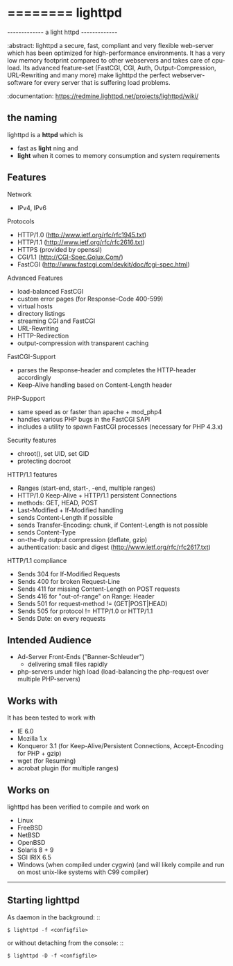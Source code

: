 ========
lighttpd
========
<github>
-------------
a light httpd
-------------

:abstract:
  lighttpd a secure, fast, compliant and very flexible web-server
  which has been optimized for high-performance environments. It has a very
  low memory footprint compared to other webservers and takes care of cpu-load.
  Its advanced feature-set (FastCGI, CGI, Auth, Output-Compression,
  URL-Rewriting and many more) make lighttpd the perfect webserver-software
  for every server that is suffering load problems.

:documentation:
  https://redmine.lighttpd.net/projects/lighttpd/wiki/

the naming
----------

lighttpd is a __httpd__ which is

- fast as __light__ ning and
- __light__ when it comes to memory consumption and system requirements

Features
--------

Network
- IPv4, IPv6

Protocols
- HTTP/1.0 (http://www.ietf.org/rfc/rfc1945.txt)
- HTTP/1.1 (http://www.ietf.org/rfc/rfc2616.txt)
- HTTPS (provided by openssl)
- CGI/1.1 (http://CGI-Spec.Golux.Com/)
- FastCGI (http://www.fastcgi.com/devkit/doc/fcgi-spec.html)

Advanced Features
- load-balanced FastCGI
- custom error pages (for Response-Code 400-599)
- virtual hosts
- directory listings
- streaming CGI and FastCGI
- URL-Rewriting
- HTTP-Redirection
- output-compression with transparent caching

FastCGI-Support
- parses the Response-header and completes the HTTP-header accordingly
- Keep-Alive handling based on Content-Length header

PHP-Support
- same speed as or faster than apache + mod_php4
- handles various PHP bugs in the FastCGI SAPI
- includes a utility to spawn FastCGI processes (necessary for PHP 4.3.x)

Security features
- chroot(), set UID, set GID
- protecting docroot

HTTP/1.1 features
- Ranges (start-end, start-, -end, multiple ranges)
- HTTP/1.0 Keep-Alive + HTTP/1.1 persistent Connections
- methods: GET, HEAD, POST
- Last-Modified + If-Modified handling
- sends Content-Length if possible
- sends Transfer-Encoding: chunk, if Content-Length is not possible
- sends Content-Type
- on-the-fly output compression (deflate, gzip)
- authentication: basic and digest
  (http://www.ietf.org/rfc/rfc2617.txt)

HTTP/1.1 compliance
- Sends 304 for If-Modified Requests
- Sends 400 for broken Request-Line
- Sends 411 for missing Content-Length on POST requests
- Sends 416 for "out-of-range" on Range: Header
- Sends 501 for request-method != (GET|POST|HEAD)
- Sends 505 for protocol != HTTP/1.0 or HTTP/1.1
- Sends Date: on every requests

Intended Audience
-----------------
- Ad-Server Front-Ends ("Banner-Schleuder")
  - delivering small files rapidly
- php-servers under high load
  (load-balancing the php-request over multiple PHP-servers)

Works with
----------
It has been tested to work with
- IE 6.0
- Mozilla 1.x
- Konqueror 3.1
  (for Keep-Alive/Persistent Connections, Accept-Encoding for PHP + gzip)
- wget
  (for Resuming)
- acrobat plugin
  (for multiple ranges)


Works on
--------
lighttpd has been verified to compile and work on
- Linux
- FreeBSD
- NetBSD
- OpenBSD
- Solaris 8 + 9
- SGI IRIX 6.5
- Windows (when compiled under cygwin)
(and will likely compile and run on most unix-like systems with C99 compiler)

-----------------
Starting lighttpd
-----------------

As daemon in the background: ::

  `$ lighttpd -f <configfile>`

or without detaching from the console: ::

  `$ lighttpd -D -f <configfile>`